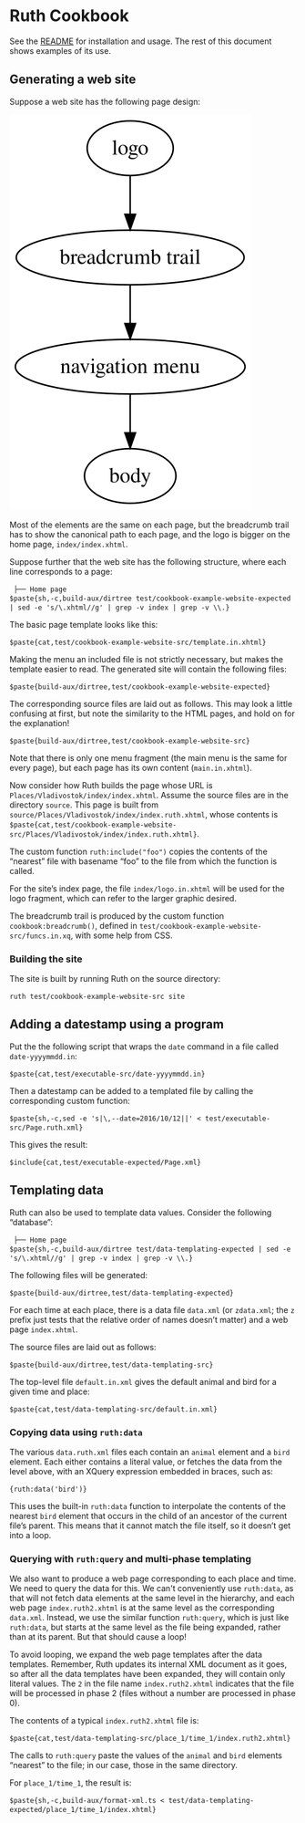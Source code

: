 # Ruth Cookbook

See the [README](README.md) for installation and usage. The rest of this
document shows examples of its use.

## Generating a web site <a name="website-example"></a>

Suppose a web site has the following page design:

![from top to bottom: logo, breadcrumb trail, navigation menu, page body](website.svg)

Most of the elements are the same on each page, but the breadcrumb trail has
to show the canonical path to each page, and the logo is bigger on the home
page, `index/index.xhtml`.

Suppose further that the web site has the following structure, where each
line corresponds to a page:

```
 ├── Home page
$paste{sh,-c,build-aux/dirtree test/cookbook-example-website-expected | sed -e 's/\.xhtml//g' | grep -v index | grep -v \\.}
```

The basic page template looks like this:

```
$paste{cat,test/cookbook-example-website-src/template.in.xhtml}
```

Making the menu an included file is not strictly necessary, but makes the
template easier to read. The generated site will contain the following
files:

```
$paste{build-aux/dirtree,test/cookbook-example-website-expected}
```

The corresponding source files are laid out as follows. This may look a
little confusing at first, but note the similarity to the HTML pages, and
hold on for the explanation!

```
$paste{build-aux/dirtree,test/cookbook-example-website-src}
```

Note that there is only one menu fragment (the main menu is the same for
every page), but each page has its own content (`main.in.xhtml`).

Now consider how Ruth builds the page whose URL is
`Places/Vladivostok/index/index.xhtml`. Assume the source files are in the
directory `source`. This page is built from
`source/Places/Vladivostok/index/index.ruth.xhtml`, whose contents is
`$paste{cat,test/cookbook-example-website-src/Places/Vladivostok/index/index.ruth.xhtml}`.

The custom function `ruth:include("foo")` copies the contents of the
“nearest” file with basename “foo” to the file from which the function is
called.

For the site’s index page, the file `index/logo.in.xhtml` will be used for the
logo fragment, which can refer to the larger graphic desired.

The breadcrumb trail is produced by the custom function
`cookbook:breadcrumb()`, defined in
`test/cookbook-example-website-src/funcs.in.xq`, with some help from CSS.

### Building the site

The site is built by running Ruth on the source directory:

```
ruth test/cookbook-example-website-src site
```

## Adding a datestamp using a program <a name="date-example"></a>

Put the the following script that wraps the `date` command in a file called
`date-yyyymmdd.in`:

```
$paste{cat,test/executable-src/date-yyyymmdd.in}
```

Then a datestamp can be added to a templated file by calling the
corresponding custom function:

```
$paste{sh,-c,sed -e 's|\,--date=2016/10/12||' < test/executable-src/Page.ruth.xml}
```

This gives the result:

```
$include{cat,test/executable-expected/Page.xml}
```

## Templating data

Ruth can also be used to template data values. Consider the following “database”:

```
 ├── Home page
$paste{sh,-c,build-aux/dirtree test/data-templating-expected | sed -e 's/\.xhtml//g' | grep -v index | grep -v \\.}
```

The following files will be generated:

```
$paste{build-aux/dirtree,test/data-templating-expected}
```

For each time at each place, there is a data file `data.xml` (or
`zdata.xml`; the `z` prefix just tests that the relative order of names
doesn’t matter) and a web page `index.xhtml`.

The source files are laid out as follows:

```
$paste{build-aux/dirtree,test/data-templating-src}
```

The top-level file `default.in.xml` gives the default animal and bird for a
given time and place:

```
$paste{cat,test/data-templating-src/default.in.xml}
```

### Copying data using `ruth:data`

The various `data.ruth.xml` files each contain an `animal` element and a
`bird` element. Each either contains a literal value, or fetches the data
from the level above, with an XQuery expression embedded in braces, such as:

```
{ruth:data('bird')}
```

This uses the built-in `ruth:data` function to interpolate the contents of
the nearest `bird` element that occurs in the child of an ancestor of the
current file’s parent. This means that it cannot match the file itself, so
it doesn’t get into a loop.

### Querying with `ruth:query` and multi-phase templating

We also want to produce a web page corresponding to each place and time. We
need to query the data for this. We can't conveniently use `ruth:data`, as
that will not fetch data elements at the same level in the hierarchy, and
each web page `index.ruth2.xhtml` is at the same level as the corresponding
`data.xml`. Instead, we use the similar function `ruth:query`, which is just
like `ruth:data`, but starts at the same level as the file being expanded,
rather than at its parent. But that should cause a loop!

To avoid looping, we expand the web page templates after the data templates.
Remember, Ruth updates its internal XML document as it goes, so after all
the data templates have been expanded, they will contain only literal
values. The `2` in the file name `index.ruth2.xhtml` indicates that the file
will be processed in phase 2 (files without a number are processed in phase
0).

The contents of a typical `index.ruth2.xhtml` file is:

```
$paste{cat,test/data-templating-src/place_1/time_1/index.ruth2.xhtml}
```

The calls to `ruth:query` paste the values of the `animal` and `bird`
elements “nearest” to the file; in our case, those in the same directory.

For `place_1/time_1`, the result is:

```
$paste{sh,-c,build-aux/format-xml.ts < test/data-templating-expected/place_1/time_1/index.xhtml}
```
